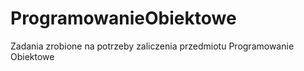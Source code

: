 # ProgramowanieObiektowe
Zadania zrobione na potrzeby zaliczenia przedmiotu Programowanie Obiektowe
